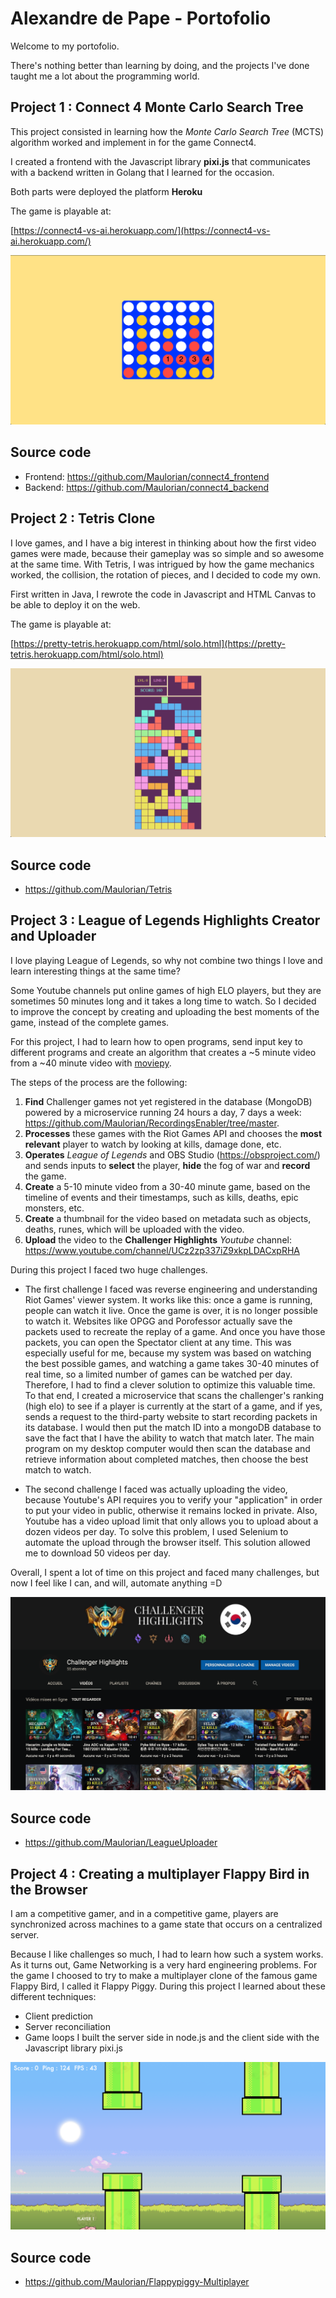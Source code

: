 # Alexandre de Pape - Portofolio

Welcome to my portofolio.

There's nothing better than learning by doing, and the projects I've done taught me a lot about the programming world.

## Project 1 : Connect 4 Monte Carlo Search Tree

This project consisted in learning how the _Monte Carlo Search Tree_ (MCTS) algorithm worked and implement in for the game Connect4.

I created a frontend with the Javascript library **pixi.js** that communicates with a backend written in Golang that I learned for the occasion.

Both parts were deployed the platform **Heroku**

The game is playable at:

[https://connect4-vs-ai.herokuapp.com/](https://connect4-vs-ai.herokuapp.com/)

![connect4](connect4.png)

## Source code
- Frontend: https://github.com/Maulorian/connect4_frontend
- Backend: https://github.com/Maulorian/connect4_backend

## Project 2 : Tetris Clone

I love games, and I have a big interest in thinking about how the first video games were made, because their gameplay was so simple and so awesome at the same time. With Tetris, I was intrigued by how the game mechanics worked, the collision, the rotation of pieces, and I decided to code my own.

First written in Java, I rewrote the code in Javascript and HTML Canvas to be able to deploy it on the web.

The game is playable at:

[https://pretty-tetris.herokuapp.com/html/solo.html](https://pretty-tetris.herokuapp.com/html/solo.html)

![tetris](tetris.png)

## Source code
- https://github.com/Maulorian/Tetris

## Project 3 : League of Legends Highlights Creator and Uploader

I love playing League of Legends, so why not combine two things I love and learn interesting things at the same time?

Some Youtube channels put online games of high ELO players, but they are sometimes 50 minutes long and it takes a long time to watch. So I decided to improve the concept by creating and uploading the best moments of the game, instead of the complete games.

For this project, I had to learn how to open programs, send input key to different programs and create an algorithm that creates a ~5 minute video from a ~40 minute video with [moviepy](https://zulko.github.io/moviepy/).

The steps of the process are the following:

1. **Find** Challenger games not yet registered in the database (MongoDB) powered by a microservice running 24 hours a day, 7 days a week: https://github.com/Maulorian/RecordingsEnabler/tree/master.
2. **Processes** these games with the Riot Games API and chooses the **most relevant** player to watch by looking at kills, damage done, etc.
3. **Operates** *League of Legends* and OBS Studio (https://obsproject.com/) and sends inputs to **select** the player, **hide** the fog of war and **record** the game.
4. **Create** a 5-10 minute video from a 30-40 minute game, based on the timeline of events and their timestamps, such as kills, deaths, epic monsters, etc.
5. **Create** a thumbnail for the video based on metadata such as objects, deaths, runes, which will be uploaded with the video.
6. **Upload** the video to the **Challenger Highlights** *Youtube* channel: https://www.youtube.com/channel/UCz2zp337iZ9xkpLDACxpRHA


During this project I faced two huge challenges.

- The first challenge I faced was reverse engineering and understanding Riot Games' viewer system. It works like this: once a game is running, people can watch it live. Once the game is over, it is no longer possible to watch it. Websites like OPGG and Porofessor actually save the packets used to recreate the replay of a game. And once you have those packets, you can open the Spectator client at any time.
This was especially useful for me, because my system was based on watching the best possible games, and watching a game takes 30-40 minutes of real time, so a limited number of games can be watched per day.
Therefore, I had to find a clever solution to optimize this valuable time. To that end, I created a microservice that scans the challenger's ranking (high elo) to see if a player is currently at the start of a game, and if yes, sends a request to the third-party website to start recording packets in its database. I would then put the match ID into a mongoDB database to save the fact that I have the ability to watch that match later.
The main program on my desktop computer would then scan the database and retrieve information about completed matches, then choose the best match to watch.

- The second challenge I faced was actually uploading the video, because Youtube's API requires you to verify your "application" in order to put your video in public, otherwise it remains locked in private. Also, Youtube has a video upload limit that only allows you to upload about a dozen videos per day.
To solve this problem, I used Selenium to automate the upload through the browser itself. This solution allowed me to download 50 videos per day.

Overall, I spent a lot of time on this project and faced many challenges, but now I feel like I can, and will, automate anything =D

![](league.png)

## Source code
- https://github.com/Maulorian/LeagueUploader

## Project 4 : Creating a multiplayer Flappy Bird in the Browser

I am a competitive gamer, and in a competitive game, players are synchronized across machines to a game state that occurs on a centralized server.

Because I like challenges so much, I had to learn how such a system works. As it turns out, Game Networking is a very hard engineering problems.
For the game I choosed to try to make a multiplayer clone of the famous game Flappy Bird, I called it Flappy Piggy.
During this project I learned about these different techniques:
- Client prediction
- Server reconciliation
- Game loops
I built the server side in node.js and the client side with the Javascript library pixi.js

![](flappy_piggy.png)

## Source code
- https://github.com/Maulorian/Flappypiggy-Multiplayer

